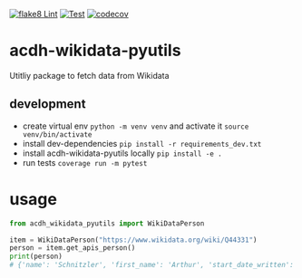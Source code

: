 [![flake8 Lint](https://github.com/acdh-oeaw/acdh-wikidata-pyutils/actions/workflows/lint.yml/badge.svg)](https://github.com/acdh-oeaw/acdh-wikidata-pyutils/actions/workflows/lint.yml)
[![Test](https://github.com/acdh-oeaw/acdh-wikidata-pyutils/actions/workflows/test.yml/badge.svg)](https://github.com/acdh-oeaw/acdh-wikidata-pyutils/actions/workflows/test.yml)
[![codecov](https://codecov.io/gh/acdh-oeaw/acdh-wikidata-pyutils/graph/badge.svg?token=5ZWMXlmFmr)](https://codecov.io/gh/acdh-oeaw/acdh-wikidata-pyutils)

# acdh-wikidata-pyutils
Utitliy package to fetch data from Wikidata

## development

* create virtual env `python -m venv venv` and activate it `source venv/bin/activate`
* install dev-dependencies `pip install -r requirements_dev.txt`
* install acdh-wikidata-pyutils locally `pip install -e .`
* run tests `coverage run -m pytest`

# usage

```python
from acdh_wikidata_pyutils import WikiDataPerson

item = WikiDataPerson("https://www.wikidata.org/wiki/Q44331")
person = item.get_apis_person()
print(person)
# {'name': 'Schnitzler', 'first_name': 'Arthur', 'start_date_written': '1862-05-15', 'end_date_written': '1931-10-21', 'gender': 'male'}
```